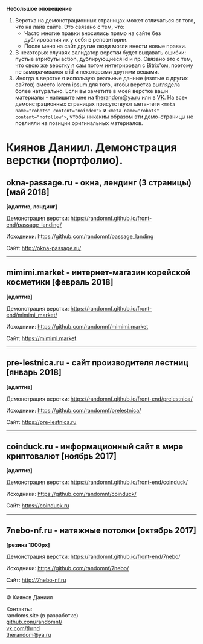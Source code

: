 **Небольшое оповещение**

1. Верстка на демонстрационных страницах может отличаться от того, что на лайв сайте. Это связано с тем, что:
    - Часто многие правки вносились прямо на сайте без дублирования их у себя в репозитории.
    - После меня на сайт другие люди могли внести новые правки.
2. В некоторых случаях валидатор верстки будет выдавать ошибки: пустые атрибуты action, дублирующиеся id и пр. Связано это с тем, что свою же верстку я сам потом интегрировал с Bitrix'ом, поэтому не заморачивался с id и некоторыми другими вещами.
3. Иногда в верстке я использую реальные данные (взятые с других сайтов) вместо lorem ipsum для того, чтобы верстка выглядела более натурально. Если вы заметите в моей верстке ваши материалы - напишите мне на <therandom@ya.ru> или в [VK](https://vk.com/thrnd). На всех демонстрационных страницах присутствуют мета-теги ```<meta name="robots" content="noindex">``` и ```<meta name="robots" content="nofollow">```, чтобы никаким образом эти демо-страницы не повлияли на позиции оригинальных материалов.

# Киянов Даниил. Демонстрация верстки (портфолио).

## okna-passage.ru - окна, лендинг (3 страницы) [май 2018]
**[адаптив, лэндинг]**

Демонстрация верстки: <https://randomnf.github.io/front-end/passage_landing/>

Исходники: <https://github.com/randomnf/passage_landing>

Сайт: <http://okna-passage.ru/>

***

## mimimi.market - интернет-магазин корейской косметики [февраль 2018]
**[адаптив]**

Демонстрация верстки: <https://randomnf.github.io/front-end/mimimi_market/>

Исходники: <https://github.com/randomnf/mimimi.market>

Сайт: <https://mimimi.market>

***

## pre-lestnica.ru - сайт производителя лестниц [январь 2018]
**[адаптив]**

Демонстрация верстки: <https://randomnf.github.io/front-end/prelestnica/>

Исходники: <https://github.com/randomnf/prelestnica/>

Сайт: <https://pre-lestnica.ru>

***

## coinduck.ru - информационный сайт в мире криптовалют [ноябрь 2017]
**[адаптив]**

Демонстрация верстки: <https://randomnf.github.io/front-end/coinduck/>

Исходники: <https://github.com/randomnf/coinduck/>

Сайт: <https://coinduck.ru>

***

## 7nebo-nf.ru - натяжные потолки [октябрь 2017]
**[резина 1000px]**

Демонстрация верстки: <https://randomnf.github.io/front-end/7nebo/>

Исходники: <https://github.com/randomnf/7nebo/>

Сайт: <http://7nebo-nf.ru>

***
&copy; Киянов Даниил

Контакты:  
randoms.site (в разработке)  
[github.com/randomnf/](https://github.com/randomnf/)  
[vk.com/thrnd](https://vk.com/thrnd)  
<therandom@ya.ru>
